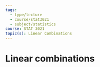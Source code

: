```yaml
---
tags:
  - type/lecture
  - course/stat3021
  - subject/statistics
course: STAT 3021
topic(s): Linear Combinations
---
```

# Linear combinations
